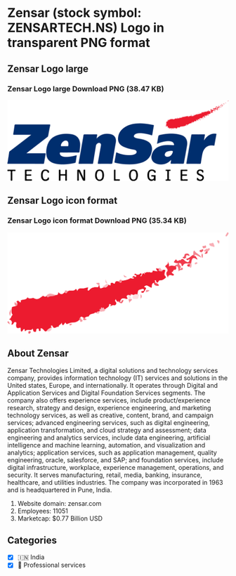 # Zensar (stock symbol: ZENSARTECH.NS) Logo in transparent PNG format

## Zensar Logo large

### Zensar Logo large Download PNG (38.47 KB)

![Zensar Logo large Download PNG (38.47 KB)](/img/orig/ZENSARTECH.NS_BIG-943eb02e.png)

## Zensar Logo icon format

### Zensar Logo icon format Download PNG (35.34 KB)

![Zensar Logo icon format Download PNG (35.34 KB)](/img/orig/ZENSARTECH.NS-3d854013.png)

## About Zensar

Zensar Technologies Limited, a digital solutions and technology services company, provides information technology (IT) services and solutions in the United states, Europe, and internationally. It operates through Digital and Application Services and Digital Foundation Services segments. The company also offers experience services, include product/experience research, strategy and design, experience engineering, and marketing technology services, as well as creative, content, brand, and campaign services; advanced engineering services, such as digital engineering, application transformation, and cloud strategy and assessment; data engineering and analytics services, include data engineering, artificial intelligence and machine learning, automation, and visualization and analytics; application services, such as application management, quality engineering, oracle, salesforce, and SAP; and foundation services, include digital infrastructure, workplace, experience management, operations, and security. It serves manufacturing, retail, media, banking, insurance, healthcare, and utilities industries. The company was incorporated in 1963 and is headquartered in Pune, India.

1. Website domain: zensar.com
2. Employees: 11051
3. Marketcap: $0.77 Billion USD


## Categories
- [x] 🇮🇳 India
- [x] 💼 Professional services
